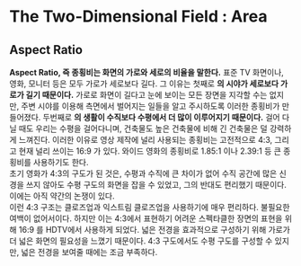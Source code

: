 # The Two-Dimensional Field : Area
## Aspect Ratio
__Aspect Ratio, 즉 종횡비는 화면의 가로와 세로의 비율을 말한다.__
표준 TV 화면이나, 영화, 모니터 등은 모두 가로가 세로보다 길다.
그 이유는 첫째로 __의 시야가 세로보다 가로가 길기 때문이다.__
가로로 화면이 길다고 눈에 보이는 모든 장면을 지각할 수는 없지만, 주변 시야를 이용해 측면에서 벌어지는 일들을 알고 주시하도록 이러한 종횡비가 만들어졌다.
두번째로 __의 생활이 수직보다 수평에서 더 많이 이루어지기 때문이다.__ 걸어 다닐 때도 우리는 수평을 걸어다니며, 건축물도 높은 건축물에 비해 긴 건축물은 덜 강력하게 느껴진다.
이러한 이유로 영상 제작에 널리 사용되는 종횡비는 고전적으로 4:3, 그리고 현재 널리 쓰이는 16:9 가 있다.
와이드 영화의 종횡비로 1.85:1 이나 2.39:1 등 큰 종횡비를 사용하기도 한다.    
초기 영화가 4:3의 구도가 된 것은, 수평과 수직에 큰 차이가 없어 수직 공간에 많은 신경을 쓰지 않아도 수평 구도의 화면을 잡을 수 있었고, 그의 반대도 편리했기 때문이다.
이에는 아직 약간의 논쟁이 있다.    
이런 4:3 구조는 클로즈업과 익스트림 클로즈업을 사용하기에 매우 편리하다. 불필요한 여백이 없어서이다.
하지만 이는 4:3에서 표현하기 어려운 스펙타클한 장면의 표현을 위해 16:9 를 HDTV에서 사용하게 되었다.
넓은 전경을 효과적으로 구성하기 위해 가로가 더 넓은 화면의 필요성을 느꼈기 때문이다. 
4:3 구도에서도 수평 구도를 구성할 수 있지만, 넓은 전경을 보여줄 때에는 조금 부족하다. 
